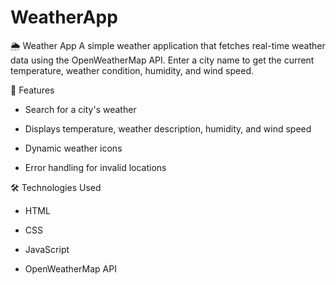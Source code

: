 # WeatherApp
🌦 Weather App
A simple weather application that fetches real-time weather data using the OpenWeatherMap API. Enter a city name to get the current temperature, weather condition, humidity, and wind speed.

🚀 Features
* Search for a city's weather

* Displays temperature, weather description, humidity, and wind speed

* Dynamic weather icons

* Error handling for invalid locations

🛠 Technologies Used
* HTML

* CSS

* JavaScript

* OpenWeatherMap API
